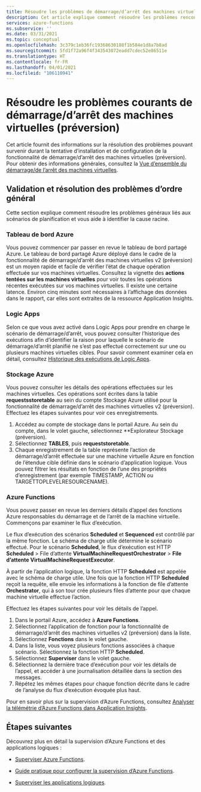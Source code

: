 ```yaml
---
title: Résoudre les problèmes de démarrage/d’arrêt des machines virtuelles (préversion)
description: Cet article explique comment résoudre les problèmes rencontrés avec la fonctionnalité de démarrage/d’arrêt des machines virtuelles Azure (préversion).
services: azure-functions
ms.subservice: ''
ms.date: 03/31/2021
ms.topic: conceptual
ms.openlocfilehash: 3c379c1eb36fc19368630188f1b584e1d8a7b8ad
ms.sourcegitcommit: 5fd1f72a96f4f343543072eadd7cdec52e86511e
ms.translationtype: HT
ms.contentlocale: fr-FR
ms.lasthandoff: 04/01/2021
ms.locfileid: "106110941"
---
```

# <a name="troubleshoot-common-issues-with-startstop-vms-preview"></a>Résoudre les problèmes courants de démarrage/d’arrêt des machines virtuelles (préversion)

Cet article fournit des informations sur la résolution des problèmes pouvant survenir durant la tentative d’installation et de configuration de la fonctionnalité de démarrage/d’arrêt des machines virtuelles (préversion). Pour obtenir des informations générales, consultez la [Vue d’ensemble du démarrage/de l’arrêt des machines virtuelles](overview.md).

## <a name="general-validation-and-troubleshooting"></a>Validation et résolution des problèmes d’ordre général

Cette section explique comment résoudre les problèmes généraux liés aux scénarios de planification et vous aide à identifier la cause racine.

### <a name="azure-dashboard"></a>Tableau de bord Azure

Vous pouvez commencer par passer en revue le tableau de bord partagé Azure. Le tableau de bord partagé Azure déployé dans le cadre de la fonctionnalité de démarrage/d’arrêt des machines virtuelles v2 (préversion) est un moyen rapide et facile de vérifier l’état de chaque opération effectuée sur vos machines virtuelles. Consultez la vignette des **actions tentées sur les machines virtuelles** pour voir toutes les opérations récentes exécutées sur vos machines virtuelles. Il existe une certaine latence. Environ cinq minutes sont nécessaires à l’affichage des données dans le rapport, car elles sont extraites de la ressource Application Insights.

### <a name="logic-apps"></a>Logic Apps

Selon ce que vous avez activé dans Logic Apps pour prendre en charge le scénario de démarrage/d’arrêt, vous pouvez consulter l’historique des exécutions afin d’identifier la raison pour laquelle le scénario de démarrage/d’arrêt planifié ne s’est pas effectué correctement sur une ou plusieurs machines virtuelles cibles. Pour savoir comment examiner cela en détail, consultez [Historique des exécutions de Logic Apps](../../logic-apps/monitor-logic-apps.md#review-runs-history).

### <a name="azure-storage"></a>Stockage Azure

Vous pouvez consulter les détails des opérations effectuées sur les machines virtuelles. Ces opérations sont écrites dans la table **requestsstoretable** au sein du compte Stockage Azure utilisé pour la fonctionnalité de démarrage/d’arrêt des machines virtuelles v2 (préversion). Effectuez les étapes suivantes pour voir ces enregistrements.

1. Accédez au compte de stockage dans le portail Azure. Au sein du compte, dans le volet gauche, sélectionnez **Explorateur Stockage (préversion).
1. Sélectionnez **TABLES**, puis **requeststoretable**.
1. Chaque enregistrement de la table représente l’action de démarrage/d’arrêt effectuée sur une machine virtuelle Azure en fonction de l’étendue cible définie dans le scénario d’application logique. Vous pouvez filtrer les résultats en fonction de l’une des propriétés d’enregistrement (par exemple TIMESTAMP, ACTION ou TARGETTOPLEVELRESOURCENAME).

### <a name="azure-functions"></a>Azure Functions

Vous pouvez passer en revue les derniers détails d’appel des fonctions Azure responsables du démarrage et de l’arrêt de la machine virtuelle. Commençons par examiner le flux d’exécution.

Le flux d’exécution des scénarios **Scheduled** et **Sequenced** est contrôlé par la même fonction. Le schéma de charge utile détermine le scénario effectué. Pour le scénario **Scheduled**, le flux d’exécution est HTTP **Scheduled** > File d’attente **VirtualMachineRequestOrchestrator** > **File d’attente VirtualMachineRequestExecutor**.

À partir de l’application logique, la fonction HTTP **Scheduled** est appelée avec le schéma de charge utile. Une fois que la fonction HTTP **Scheduled** reçoit la requête, elle envoie les informations à la fonction de file d’attente **Orchestrator**, qui à son tour crée plusieurs files d’attente pour que chaque machine virtuelle effectue l’action.

Effectuez les étapes suivantes pour voir les détails de l’appel.

1. Dans le portail Azure, accédez à **Azure Functions**.
1. Sélectionnez l’application de fonction pour la fonctionnalité de démarrage/d’arrêt des machines virtuelles v2 (préversion) dans la liste.
1. Sélectionnez **Fonctions** dans le volet gauche.
1. Dans la liste, vous voyez plusieurs fonctions associées à chaque scénario. Sélectionnez la fonction HTTP **Scheduled**.
1. Sélectionnez **Superviser** dans le volet gauche.
1. Sélectionnez la dernière trace d’exécution pour voir les détails de l’appel, et accéder à une journalisation détaillée dans la section des messages.
1. Répétez les mêmes étapes pour chaque fonction décrite dans le cadre de l’analyse du flux d’exécution évoquée plus haut.

Pour en savoir plus sur la supervision d’Azure Functions, consultez [Analyser la télémétrie d’Azure Functions dans Application Insights](../../azure-functions/analyze-telemetry-data.md).

## <a name="next-steps"></a>Étapes suivantes

Découvrez plus en détail la supervision d’Azure Functions et des applications logiques :

* [Superviser Azure Functions](../../azure-functions/functions-monitoring.md).

* [Guide pratique pour configurer la supervision d’Azure Functions](../../azure-functions/configure-monitoring.md).

* [Superviser les applications logiques](../../logic-apps/monitor-logic-apps.md).